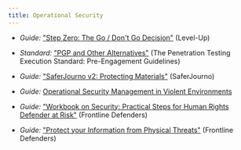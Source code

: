 ```yaml
---
title: Operational Security
---
```


  * *Guide:* ["Step Zero: The Go / Don't Go Decision"](https://www.level-up.cc/before-an-event/planning-your-training-event/) (Level-Up)

  * *Standard:* ["PGP and Other Alternatives"](http://www.pentest-standard.org/index.php/Pre-engagement#PGP_and_Other_Alternatives) (The Penetration Testing Execution Standard: Pre-Engagement Guidelines)

  * *Guide:* ["SaferJourno v2: Protecting Materials"](https://saferjourno.org/chapter-5/) (SaferJourno)

  * *Guide:* [Operational Security Management in Violent Environments](http://www.odihpn.org/index.php?option=com_k2&view=item&layout=item&id=3159)

  * *Guide:* ["Workbook on Security: Practical Steps for Human Rights Defender at Risk"](https://www.frontlinedefenders.org/en/resource-publication/workbook-security-practical-steps-human-rights-defenders-risk) (Frontline Defenders)

  * *Guide:* ["Protect your Information from Physical Threats"](https://securityinabox.org/en/guide/physical) (Frontline Defenders)
